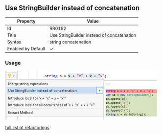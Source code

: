 ## Use StringBuilder instead of concatenation

| Property | Value |
| -------- | ----- |
| Id | RR0182 |
| Title | Use StringBuilder instead of concatenation |
| Syntax | string concatenation |
| Enabled by Default | &#x2713; |

### Usage

![Use StringBuilder instead of concatenation](../../images/refactorings/UseStringBuilderInsteadOfConcatenation.png)

[full list of refactorings](Refactorings.md)
